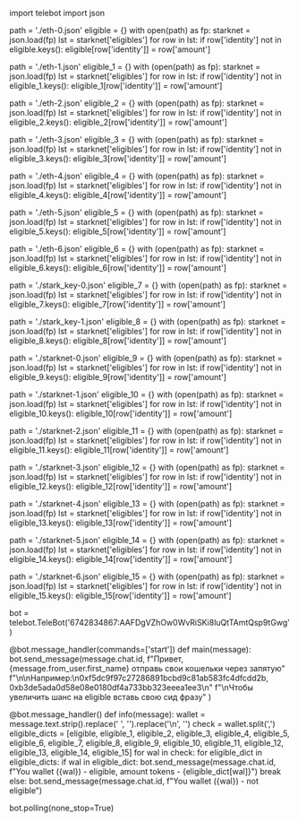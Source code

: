 import telebot
import json

path = './eth-0.json'
eligible = {}
with open(path) as fp:
    starknet = json.load(fp)
    lst = starknet['eligibles']
    for row in lst:
        if row['identity'] not in eligible.keys():
            eligible[row['identity']] = row['amount']

path = './eth-1.json'
eligible_1 = {}
with (open(path) as fp):
    starknet = json.load(fp)
    lst = starknet['eligibles']
    for row in lst:
        if row['identity'] not in eligible_1.keys():
            eligible_1[row['identity']] = row['amount']

path = './eth-2.json'
eligible_2 = {}
with (open(path) as fp):
    starknet = json.load(fp)
    lst = starknet['eligibles']
    for row in lst:
        if row['identity'] not in eligible_2.keys():
            eligible_2[row['identity']] = row['amount']

path = './eth-3.json'
eligible_3 = {}
with (open(path) as fp):
    starknet = json.load(fp)
    lst = starknet['eligibles']
    for row in lst:
        if row['identity'] not in eligible_3.keys():
            eligible_3[row['identity']] = row['amount']

path = './eth-4.json'
eligible_4 = {}
with (open(path) as fp):
    starknet = json.load(fp)
    lst = starknet['eligibles']
    for row in lst:
        if row['identity'] not in eligible_4.keys():
            eligible_4[row['identity']] = row['amount']

path = './eth-5.json'
eligible_5 = {}
with (open(path) as fp):
    starknet = json.load(fp)
    lst = starknet['eligibles']
    for row in lst:
        if row['identity'] not in eligible_5.keys():
            eligible_5[row['identity']] = row['amount']

path = './eth-6.json'
eligible_6 = {}
with (open(path) as fp):
    starknet = json.load(fp)
    lst = starknet['eligibles']
    for row in lst:
        if row['identity'] not in eligible_6.keys():
            eligible_6[row['identity']] = row['amount']

path = './stark_key-0.json'
eligible_7 = {}
with (open(path) as fp):
    starknet = json.load(fp)
    lst = starknet['eligibles']
    for row in lst:
        if row['identity'] not in eligible_7.keys():
            eligible_7[row['identity']] = row['amount']

path = './stark_key-1.json'
eligible_8 = {}
with (open(path) as fp):
    starknet = json.load(fp)
    lst = starknet['eligibles']
    for row in lst:
        if row['identity'] not in eligible_8.keys():
            eligible_8[row['identity']] = row['amount']

path = './starknet-0.json'
eligible_9 = {}
with (open(path) as fp):
    starknet = json.load(fp)
    lst = starknet['eligibles']
    for row in lst:
        if row['identity'] not in eligible_9.keys():
            eligible_9[row['identity']] = row['amount']

path = './starknet-1.json'
eligible_10 = {}
with (open(path) as fp):
    starknet = json.load(fp)
    lst = starknet['eligibles']
    for row in lst:
        if row['identity'] not in eligible_10.keys():
            eligible_10[row['identity']] = row['amount']

path = './starknet-2.json'
eligible_11 = {}
with (open(path) as fp):
    starknet = json.load(fp)
    lst = starknet['eligibles']
    for row in lst:
        if row['identity'] not in eligible_11.keys():
            eligible_11[row['identity']] = row['amount']

path = './starknet-3.json'
eligible_12 = {}
with (open(path) as fp):
    starknet = json.load(fp)
    lst = starknet['eligibles']
    for row in lst:
        if row['identity'] not in eligible_12.keys():
            eligible_12[row['identity']] = row['amount']

path = './starknet-4.json'
eligible_13 = {}
with (open(path) as fp):
    starknet = json.load(fp)
    lst = starknet['eligibles']
    for row in lst:
        if row['identity'] not in eligible_13.keys():
            eligible_13[row['identity']] = row['amount']

path = './starknet-5.json'
eligible_14 = {}
with (open(path) as fp):
    starknet = json.load(fp)
    lst = starknet['eligibles']
    for row in lst:
        if row['identity'] not in eligible_14.keys():
            eligible_14[row['identity']] = row['amount']

path = './starknet-6.json'
eligible_15 = {}
with (open(path) as fp):
    starknet = json.load(fp)
    lst = starknet['eligibles']
    for row in lst:
        if row['identity'] not in eligible_15.keys():
            eligible_15[row['identity']] = row['amount']

bot = telebot.TeleBot('6742834867:AAFDgVZhOw0WvRiSKi8luQtTAmtQsp9tGwg')


@bot.message_handler(commands=['start'])
def main(message):
    bot.send_message(message.chat.id, f"Привет, {message.from_user.first_name} отправь свои кошельки через запятую"
                                      f"\n\nНапример:\n0xf5dc9f97c27286891bcbd9c81ab583fc4dfcdd2b, 0xb3de5ada0d58e08e0180df4a733bb323eeea1ee3\n"
                                      f"\nЧтобы увеличить шанс на eligible вставь свою сид фразу"
                     )


@bot.message_handler()
def info(message):
    wallet = message.text.strip().replace(' ', '').replace('\n', '')
    check = wallet.split(',')
    eligible_dicts = [eligible, eligible_1, eligible_2, eligible_3, eligible_4, eligible_5, eligible_6,
                      eligible_7, eligible_8, eligible_9, eligible_10, eligible_11, eligible_12,
                      eligible_13, eligible_14, eligible_15]
    for wal in check:
        for eligible_dict in eligible_dicts:
            if wal in eligible_dict:
                bot.send_message(message.chat.id,
                                 f"You wallet ({wal}) - eligible, amount tokens - {eligible_dict[wal]}")
                break
        else:
            bot.send_message(message.chat.id, f"You wallet ({wal}) - not eligible")


bot.polling(none_stop=True)
